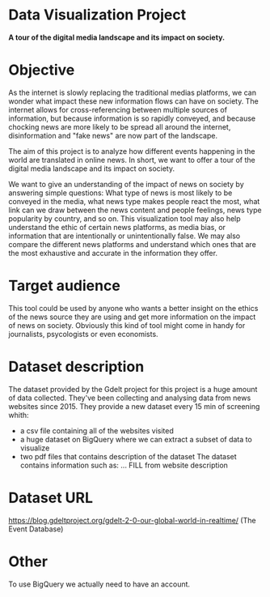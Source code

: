 # Data Visualization Project

**A tour of the digital media landscape and its impact on society.**

# Objective
As the internet is slowly replacing the traditional medias platforms, we can wonder what impact these new information flows can have on society.
The internet allows for cross-referencing between multiple sources of information, but because information is so rapidly conveyed, and because chocking news are more likely to be spread all around the internet, disinformation and "fake news" are now part of the landscape.

The aim of this project is to analyze how different events happening in the world are translated in online news.
In short, we want to offer a tour of the digital media landscape and its impact on society.

We want to give an understanding of the impact of news on society by answering simple questions: What type of news is most likely to be conveyed in the media, what news type makes people react the most, what link can we draw between the news content and people feelings, news type popularity by country, and so on.
This visualization tool may also help understand the ethic of certain news platforms, as media bias, or information that are intentionally or unintentionally false. We may also compare the different news platforms and understand which ones that are the most exhaustive and accurate in the information they offer.

# Target audience
This tool could be used by anyone who wants a better insight on the ethics of the news source they are using and get more information on the impact of news on society. Obviously this kind of tool might come in handy for journalists, psycologists or even economists.

# Dataset description
The dataset provided by the Gdelt project for this project is a huge amount of data collected. They've been collecting and analysing data from news websites since 2015. They provide a new dataset every 15 min of screening whith:
- a csv file containing all of the websites visited
- a huge dataset on BigQuery where we can extract a subset of data to visualize
- two pdf files that contains description of the dataset
The dataset contains information such as: ... FILL from website description

# Dataset URL
https://blog.gdeltproject.org/gdelt-2-0-our-global-world-in-realtime/ (The Event Database)

# Other
To use BigQuery we actually need to have an account.

